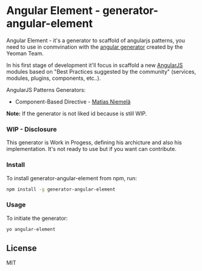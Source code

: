 # Angular Element - generator-angular-element 

Angular Element - it's a generator to scaffold of angularjs patterns, you need to use in conmvination with the [angular generator](https://github.com/yeoman/generator-angular) created by the Yeoman Team.
 
In his first stage of development it'll focus in scaffold a new [AngularJS](https://angularjs.org/) modules based on "Best Practices suggested by the community" (services, modules, plugins, components, etc..). 

AngularJS Patterns Generators:
- Component-Based Directive - [Matias Niemelä](https://github.com/matsko)

__Note:__ If the generator is not liked id because is still WIP.

### WIP - Disclosure

This generator is Work in Progess, defining his archicture and also his implementation. It's not ready to use but if you want can contribute.


### Install

To install generator-angular-element from npm, run:

```bash
npm install -g generator-angular-element
```

### Usage

To initiate the generator:

```bash
yo angular-element
```

## License

MIT
